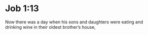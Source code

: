 # Job 1:13

Now there was a day when his sons and daughters were eating and drinking wine in their oldest brother’s house,
